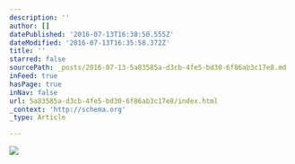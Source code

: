 ```yaml
---
description: ''
author: []
datePublished: '2016-07-13T16:38:50.555Z'
dateModified: '2016-07-13T16:35:58.372Z'
title: ''
starred: false
sourcePath: _posts/2016-07-13-5a83585a-d3cb-4fe5-bd30-6f86ab3c17e8.md
inFeed: true
hasPage: true
inNav: false
url: 5a83585a-d3cb-4fe5-bd30-6f86ab3c17e8/index.html
_context: 'http://schema.org'
_type: Article

---
```

![](https://the-grid-user-content.s3-us-west-2.amazonaws.com/a6a3a00f-0ce5-4683-8414-2fae086095e3.jpg)